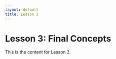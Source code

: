 ```yaml
---
layout: default
title: Lesson 3
---
```


# Lesson 3: Final Concepts

This is the content for Lesson 3.
